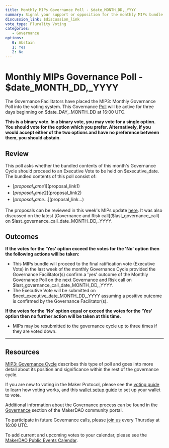 ```yaml
---
title: Monthly MIPs Governance Poll - $date_MONTH_DD,_YYYY
summary: Signal your support or opposition for the monthly MIPs bundle for $date_MONTH
discussion_link: $discussion_link
vote_type: Plurality Voting
categories:
   - Governance
options:
   0: Abstain
   1: Yes
   2: No
---
```

# Monthly MIPs Governance Poll - $date_MONTH_DD,_YYYY

The Governance Facilitators have placed the MIP3: Monthly Governance Poll into the voting system. This Governance [Poll](https://community-development.makerdao.com/en/learn/governance/on-chain-gov) will be active for three days beginning on $date_DAY,_MONTH_DD at 16:00 UTC.

**This is a binary vote. In a binary vote, you may vote for a single option. You should vote for the option which you prefer. Alternatively, if you would accept either of the two options and have no preference between them, you should abstain.**

## Review

This poll asks whether the bundled contents of this month's Governance Cycle should proceed to an Executive Vote to be held on $executive_date. The bundled contents of this poll consist of:

- [$proposal_name1]($proposal_link1)
- [$proposal_name2]($proposal_link2)
- [$proposal_name...]($proposal_link...)

The proposals can be reviewed in this week's MIPs update [here]($discussion_link). It was also discussed on the latest [Governance and Risk call]($last_governance_call) on $last_governance_call_date_MONTH_DD,_YYYY.

## Outcomes

**If the votes for the 'Yes' option exceed the votes for the 'No' option then the following actions will be taken:**
* This MIPs bundle will proceed to the final ratification vote (Executive Vote) in the last week of the monthly Governance Cycle provided the Governance Facilitator(s) confirm a 'yes' outcome of the Monthly Governance Poll on the next Governance and Risk call on $last_governance_call_date_MONTH_DD,_YYYY.
* The Executive Vote will be submitted on $next_executive_date_MONTH_DD,_YYYY assuming a positive outcome is confirmed by the Governance Facilitator(s).

**If the votes for the 'No' option equal or exceed the votes for the 'Yes' option then no further action will be taken at this time.**
* MIPs may be resubmitted to the governance cycle up to three times if they are voted down.
---

## Resources

[MIP3: Governance Cycle](https://github.com/makerdao/mips/blob/Accepted/MIP3/mip3.md) describes this type of poll and goes into more detail about its position and significance within the rest of the governance cycle.

If you are new to voting in the Maker Protocol, please see the [voting guide](https://community-development.makerdao.com/en/learn/governance/how-voting-works/) to learn how voting works, and this [wallet setup guide](https://community-development.makerdao.com/en/learn/governance/voting-setup/) to set up your wallet to vote.

Additional information about the Governance process can be found in the [Governance](https://community-development.makerdao.com/en/learn/governance) section of the MakerDAO community portal.

To participate in future Governance calls, please [join us](https://github.com/makerdao/community/tree/master/governance/governance-and-risk-meetings) every Thursday at 16:00 UTC.

To add current and upcoming votes to your calendar, please see the [MakerDAO Public Events Calendar](https://calendar.google.com/calendar/embed?src=makerdao.com_3efhm2ghipksegl009ktniomdk%40group.calendar.google.com&ctz=UTC&mode=week&showCalendars=0&showPrint=0).
